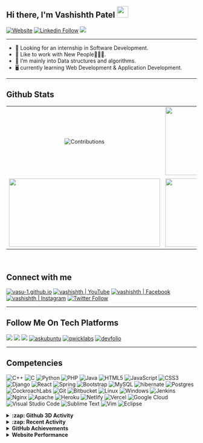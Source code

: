 ## Hi there, I'm Vashishth Patel <img src="https://raw.githubusercontent.com/MartinHeinz/MartinHeinz/master/wave.gif" width="30" height="30">

[![Website](https://shields.io/badge/Portfolio-up-blue?style=for-the-badge)](https://vasu-1.github.io/)
[![Linkedin Follow](https://shields.io/badge/Follow%20@Vashishth%20Patel-1444-green?logo=linkedin&style=for-the-badge )](https://www.linkedin.com/in/vashishth-patel-312a52204/)
![](https://komarev.com/ghpvc/?username=vasu-1&style=for-the-badge)

---

- 🔭 Looking for an internship in Software Development.
- 🌱 Like to work with New People🧑‍🤝‍🧑.
- 👯 I’m mainly into Data structures and algorithms.
- 🖥️ currently learning Web Development & Application Development.

---

## Github Stats

<table align="center">
  <tr>
    <td align="center">
      <img alt="Contributions" src="https://github-readme-stats.vercel.app/api?username=vasu-1&show_icons=true&theme=vision-friendly-dark&hide_border=true" width="400px" height="180px" >
    </td>
    <td align="center">
        <img src ="https://github-readme-streak-stats.herokuapp.com?user=vasu-1&theme=vision-friendly-dark&hide_border=true" width="400px" height="180px">
    </td>
  </tr>
    <tr>
    <td align="center">
        <img src ="https://github-readme-stats.vercel.app/api/top-langs/?username=vasu-1&layout=compact&hide_border=true&theme=vision-friendly-dark&langs_count=10&hide=jupyter%20notebook,tex,php" width="400px" height="180px">
    </td>
      <td>
        <img src="https://activity-graph.herokuapp.com/graph?username=vasu-1&bg_color=000000&line=ffb812&area=true&color=8135fc&hide_border=true&hide_title=true" width="400px" height="180px">
      </td>
  </tr>
</table>

<br>

## Connect with me

[<img alt="vasu-1.github.io"  src="https://img.shields.io/badge/Portfolio-%23000000.svg?style=for-the-badge&logo=firefox&logoColor=#FF7139" />][website]
[<img alt="vashishth | YouTube"  src="https://img.shields.io/badge/Sky_Is_Your_Limit-%23FF0000.svg?style=for-the-badge&logo=YouTube&logoColor=white" />][youtube]
[<img alt="vashishth | Facebook"  src="https://img.shields.io/badge/Facebook-%231877F2.svg?style=for-the-badge&logo=Facebook&logoColor=white" />][facebook]
[<img alt="vashishth | Instagram"  src="https://img.shields.io/badge/vashishthchaudhary-%23E4405F.svg?style=for-the-badge&logo=Instagram&logoColor=white" />][instagram]
[![Twitter Follow](https://img.shields.io/twitter/follow/VashishthPatel_?color=1DA1F2&logo=twitter&style=for-the-badge)](https://twitter.com/intent/follow?original_referer=https%3A%2F%2Fgithub.com%2FsachanAK6121&screen_name=VashishthPatel_)

---

## Follow Me On Tech Platforms

[<img src="https://img.shields.io/badge/-Hackerrank-2EC866?style=for-the-badge&logo=HackerRank&logoColor=whiteg"/>][hackerrank]
[<img src="https://img.shields.io/badge/CodeChef-%23964B00.svg?style=for-the-badge&logo=CodeChef&logoColor=white"/>][codechef]
[<img src="https://img.shields.io/badge/LeetCode-000000?style=for-the-badge&logo=LeetCode&logoColor=#d16c06"/>][leetcode]
[<img src="https://img.shields.io/badge/-Askubuntu-FE7A16?style=for-the-badge&logo=ask-ubuntu&logoColor=white" alt="askubuntu"/>][askubuntu]
[<img src="https://img.shields.io/badge/-Qwicklabs-F9DC3e?style=for-the-badge&logo=qwiklabs&logoColor=white" alt="qwicklabs"/>][qwicklabs]
[<img src="https://img.shields.io/badge/-Devfolio-0078D7?style=for-the-badge&logo=devfolio&logoColor=white" alt="devfolio"/>][devfolio]

---

## Competencies

![C++](https://img.shields.io/badge/c++-%2300599C.svg?style=for-the-badge&logo=c%2B%2B&logoColor=white)
![C](https://img.shields.io/badge/c-%2300599C.svg?style=for-the-badge&logo=c&logoColor=white)
![Python](https://img.shields.io/badge/python-3670A0?style=for-the-badge&logo=python&labelColor=black&color=3776ab)
![PHP](https://img.shields.io/badge/php-%23777BB4.svg?style=for-the-badge&logo=php&logoColor=white)
![Java](https://img.shields.io/badge/java-%23ED8B00.svg?style=for-the-badge&logo=java&logoColor=white)
![HTML5](https://img.shields.io/badge/html5-%23E34F26.svg?style=for-the-badge&logo=html5&logoColor=white)
![JavaScript](https://img.shields.io/badge/javascript-%23323330.svg?style=for-the-badge&logo=javascript&logoColor=%23F7DF1E)
![CSS3](https://img.shields.io/badge/css3-%231572B6.svg?style=for-the-badge&logo=css3&logoColor=white)
![Django](https://img.shields.io/badge/django-%23092E20.svg?style=for-the-badge&logo=django&logoColor=white)
![React](https://img.shields.io/badge/react-%2320232a.svg?style=for-the-badge&logo=react&logoColor=%2361DAFB)
![Spring](https://img.shields.io/badge/spring-%236DB33F.svg?style=for-the-badge&logo=spring&logoColor=white)
![Bootstrap](https://img.shields.io/badge/bootstrap-%23563D7C.svg?style=for-the-badge&logo=bootstrap&logoColor=white)
![MySQL](https://img.shields.io/badge/mysql-%2300f.svg?style=for-the-badge&logo=mysql&logoColor=white)
![hibernate](https://img.shields.io/badge/hibernate%20-%231572B6.svg?&style=for-the-badge&logo=hibernate&logoColor=white)
![Postgres](https://img.shields.io/badge/postgres-%23316192.svg?style=for-the-badge&logo=postgresql&logoColor=white)
![CockroachLabs](https://img.shields.io/badge/Cockroach%20DB-6933FF?style=for-the-badge&logo=Cockroach%20Labs&logoColor=white)
![Git](https://img.shields.io/badge/git-%23F05033.svg?style=for-the-badge&logo=git&logoColor=white)
![Bitbucket](https://img.shields.io/badge/bitbucket-%230047B3.svg?style=for-the-badge&logo=bitbucket&logoColor=white)
![Linux](https://img.shields.io/badge/Linux-FCC624?style=for-the-badge&logo=linux&logoColor=black)
![Windows](https://img.shields.io/badge/Windows-0078D6?style=for-the-badge&logo=windows&logoColor=white)
![Jenkins](https://img.shields.io/badge/jenkins-%232C5263.svg?style=for-the-badge&logo=jenkins&logoColor=white)
![Nginx](https://img.shields.io/badge/nginx-%23009639.svg?style=for-the-badge&logo=nginx&logoColor=white)
![Apache](https://img.shields.io/badge/apache-%23D42029.svg?style=for-the-badge&logo=apache&logoColor=white)
![Heroku](https://img.shields.io/badge/heroku-%23430098.svg?style=for-the-badge&logo=heroku&logoColor=white)
![Netlify](https://img.shields.io/badge/netlify-%23000000.svg?style=for-the-badge&logo=netlify&logoColor=#00C7B7)
![Vercel](https://img.shields.io/badge/vercel-%23000000.svg?style=for-the-badge&logo=vercel&logoColor=white)
![Google Cloud](https://img.shields.io/badge/GoogleCloud-%234285F4.svg?style=for-the-badge&logo=google-cloud&logoColor=white)
![Visual Studio Code](https://img.shields.io/badge/Visual%20Studio%20Code-0078d7.svg?style=for-the-badge&logo=visual-studio-code&logoColor=white)
![Sublime Text](https://img.shields.io/badge/sublime_text-%23575757.svg?style=for-the-badge&logo=sublime-text&logoColor=important)
![Vim](https://img.shields.io/badge/VIM-%2311AB00.svg?style=for-the-badge&logo=vim&logoColor=white)
![Eclipse](https://img.shields.io/badge/Eclipse-FE7A16.svg?style=for-the-badge&logo=Eclipse&logoColor=white)

<details>
<summary> <b> :zap: Github 3D Activity </b></summary>

![](./profile-3d-contrib/profile-night-view.svg)
  
</details>

<details>
<summary> <b> :zap: Recent Activity </b></summary>
  
<!--START_SECTION:activity-->
1. 🎉 Merged PR [#5](https://github.com/developer-student-clubs/duhacks/pull/5) in [developer-student-clubs/duhacks](https://github.com/developer-student-clubs/duhacks)
2. 💪 Opened PR [#5](https://github.com/developer-student-clubs/duhacks/pull/5) in [developer-student-clubs/duhacks](https://github.com/developer-student-clubs/duhacks)
3. 🗣 Commented on [#313](https://github.com/vasu-1/CalcHub/issues/313) in [vasu-1/CalcHub](https://github.com/vasu-1/CalcHub)
4. 🗣 Commented on [#313](https://github.com/vasu-1/CalcHub/issues/313) in [vasu-1/CalcHub](https://github.com/vasu-1/CalcHub)
5. ❗️ Reopened issue [#84](https://github.com/vasu-1/CalcHub/issues/84) in [vasu-1/CalcHub](https://github.com/vasu-1/CalcHub)
6. ❗️ Closed issue [#66](https://github.com/vasu-1/CalcHub/issues/66) in [vasu-1/CalcHub](https://github.com/vasu-1/CalcHub)
<!--END_SECTION:activity-->

</details>

<details>
<summary> <b> GitHub Achievements </b></summary>
<img src="https://github-profile-trophy.vercel.app/?username=vasu-1&theme=monokai">
</details>

<details>
<summary> <b> Website Performance </b></summary>
<img src="https://metrics.lecoq.io/vasu-1?template=classic&base.header=0&base.activity=0&base.community=0&base.repositories=0&base.metadata=0&pagespeed=1&pagespeed.url=.user.website&pagespeed.detailed=false&pagespeed.screenshot=false&config.timezone=Asia%2FCalcutta">
</details>


[website]: https://vasu-1.github.io/
[facebook]: https://www.facebook.com/people/Vashishth-Patel/100071806075318/
[youtube]: https://www.youtube.com/channel/UCT_aAHVTwIPvW3mEUfHbB7g
[instagram]: https://www.instagram.com/vashishthchaudhary/
[linkedin]: https://www.linkedin.com/in/vashishth-patel-312a52204/
[askubuntu]: https://askubuntu.com/users/1357742/vashishth-patel
[codechef]: https://www.codechef.com/users/vashishth48
[hackerrank]: https://www.hackerrank.com/vashishthchaudh1
[github]: https://www.github.com/vasu-1
[qwicklabs]: https://www.cloudskillsboost.google/public_profiles/bf321214-af50-491e-a010-8fed8cb3d177
[devfolio]: https://devfolio.co/@vashisht
[leetcode]: https://leetcode.com/vashishthchaudhary48/
